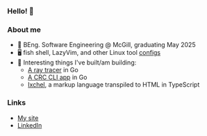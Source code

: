 ### Hello! 🫡
### About me
- 🏫 BEng. Software Engineering @ McGill, graduating May 2025
- 🖥️ fish shell, LazyVim, and other Linux tool [configs](https://github.com/Charles-Spencer-Blancas/dotfiles)
- 🔨 Interesting things I've built/am building:
    - [A ray tracer](https://github.com/Charles-Spencer-Blancas/ray-tracer-challenge-go) in Go
    - [A CRC CLI app](https://github.com/Charles-Spencer-Blancas/crc-go) in Go
    - [Ixchel](https://github.com/Charles-Spencer-Blancas/ixchel), a markup language transpiled to HTML in TypeScript
### Links
- [My site](https://charles-spencer-blancas.com)
- [LinkedIn](https://www.linkedin.com/in/charles-spencer-blancas/)
